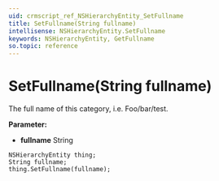 ```yaml
---
uid: crmscript_ref_NSHierarchyEntity_SetFullname
title: SetFullname(String fullname)
intellisense: NSHierarchyEntity.SetFullname
keywords: NSHierarchyEntity, GetFullname
so.topic: reference
---
```


# SetFullname(String fullname)

The full name of this category, i.e. Foo/bar/test.

**Parameter:** 
 - **fullname** String

```crmscript
NSHierarchyEntity thing;
String fullname;
thing.SetFullname(fullname);
```

